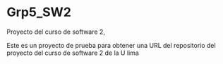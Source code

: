 Grp5_SW2
========

Proyecto del curso de software 2, 

Este es un proyecto de prueba para obtener una URL del repositorio del proyecto del curso de software 2 de la U lima
